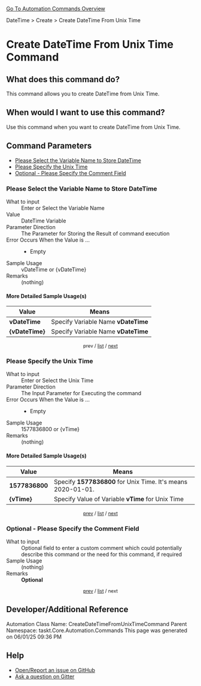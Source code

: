 <!--TITLE: Create DateTime From Unix Time Command -->
<!-- SUBTITLE: a command in the DateTime group. -->
[Go To Automation Commands Overview](/automation-commands.md)


DateTime &gt; Create &gt; Create DateTime From Unix Time


# Create DateTime From Unix Time Command


## What does this command do?
This command allows you to create DateTime from Unix Time.


## When would I want to use this command?
Use this command when you want to create DateTime from Unix Time.


<a id="param_list"></a>
## Command Parameters
- [Please Select the Variable Name to Store DateTime](#param_0)
- [Please Specify the Unix Time](#param_1)
- [Optional - Please Specify the Comment Field](#param_2)


<a id="param_0"></a>
### Please Select the Variable Name to Store DateTime


<dl>
<dt>What to input</dt><dd>Enter or Select the Variable Name</dd>
<dt>Value</dt><dd>DateTime Variable</dd>
<dt>Parameter Direction</dt><dd>The Parameter for Storing the Result of command execution</dd>
<dt>Error Occurs When the Value is ...</dt><dd><ul>
<li>Empty</li>
</ul></dd>
<dt>Sample Usage</dt><dd>vDateTime or {vDateTime}</dd>
<dt>Remarks</dt><dd>(nothing)</dd>
</dl>




#### More Detailed Sample Usage(s)
| Value | Means |
|---|---|
| <strong>vDateTime</strong> | Specify Variable Name **vDateTime** |
| <strong>{vDateTime}</strong> | Specify Variable Name **vDateTime** |


<div style="font-size: 90%; text-align: center">


prev / [list](#param_list) / [next](#param_1)


</div>


<a id="param_1"></a>
### Please Specify the Unix Time


<dl>
<dt>What to input</dt><dd>Enter or Select the Unix Time</dd>
<dt>Parameter Direction</dt><dd>The Input Parameter for Executing the command</dd>
<dt>Error Occurs When the Value is ...</dt><dd><ul>
<li>Empty</li>
</ul></dd>
<dt>Sample Usage</dt><dd>1577836800 or {vTime}</dd>
<dt>Remarks</dt><dd>(nothing)</dd>
</dl>




#### More Detailed Sample Usage(s)
| Value | Means |
|---|---|
| <strong>1577836800</strong> | Specify **1577836800** for Unix Time. It's means 2020-01-01. |
| <strong>{vTime}</strong> | Specify Value of Variable **vTime** for Unix Time |


<div style="font-size: 90%; text-align: center">


[prev](#param_1) / [list](#param_list) / [next](#param_2)


</div>


<a id="param_2"></a>
### Optional - Please Specify the Comment Field


<dl>
<dt>What to input</dt><dd>Optional field to enter a custom comment which could potentially describe this command or the need for this command, if required</dd>
<dt>Sample Usage</dt><dd>(nothing)</dd>
<dt>Remarks</dt><dd><strong>Optional</strong><br></dd>
</dl>




<div style="font-size: 90%; text-align: center">


[prev](#param_2) / [list](#param_list) / next


</div>


## Developer/Additional Reference
Automation Class Name: CreateDateTimeFromUnixTimeCommand
Parent Namespace: taskt.Core.Automation.Commands
This page was generated on 06/01/25 09:36 PM


## Help
- [Open/Report an issue on GitHub](https://github.com/rcktrncn/taskt/issues/new)
- [Ask a question on Gitter](https://gitter.im/taskt-rpa/Lobby)
